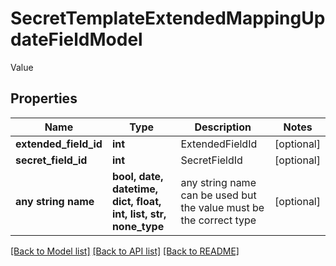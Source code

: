 # SecretTemplateExtendedMappingUpdateFieldModel

Value

## Properties
Name | Type | Description | Notes
------------ | ------------- | ------------- | -------------
**extended_field_id** | **int** | ExtendedFieldId | [optional] 
**secret_field_id** | **int** | SecretFieldId | [optional] 
**any string name** | **bool, date, datetime, dict, float, int, list, str, none_type** | any string name can be used but the value must be the correct type | [optional]

[[Back to Model list]](../README.md#documentation-for-models) [[Back to API list]](../README.md#documentation-for-api-endpoints) [[Back to README]](../README.md)



